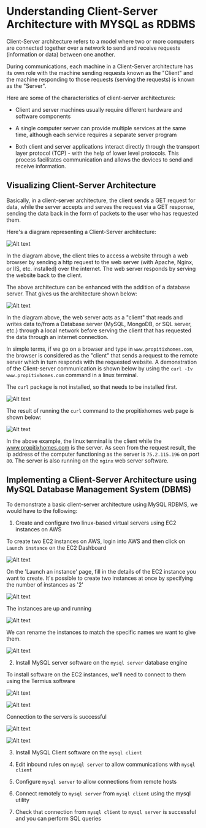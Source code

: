 
# Understanding Client-Server Architecture with MYSQL as RDBMS

Client-Server architecture refers to a model where two or more computers are connected together over a network to send and receive requests (information or data) between one another. 

During communications, each machine in a Client-Server architecture has its own role with the machine sending requests known as the "Client" and the machine responding to those requests (serving the requests) is known as the "Server".

Here are some of the characteristics of client-server architectures:

- Client and server machines usually require different hardware and software components

- A single computer server can provide multiple services at the same time, although each service requires a separate server program

- Both client and server applications interact directly through the transport layer protocol (TCP) - with the help of lower level protocols. This process facilitates communication and allows the devices to send and receive information.

## Visualizing Client-Server Architecture

Basically, in a client-server architecture, the client sends a GET request for data, while the server accepts and serves the request via a GET response, sending the data back in the form of packets to the user who has requested them.

Here's a diagram representing a Client-Server architecture:

![Alt text](Images/client-server_image.png)

In the diagram above, the client tries to access a website through a web browser by sending a http request to the web server (with Apache, Nginx, or IIS, etc. installed) over the internet. The web server responds by serving the website back to the client.

The above architecture can be enhanced with the addition of a database server. That gives us the architecture shown below:

![Alt text](Images/client-server-database_image.png)

In the diagram above, the web server acts as a "client" that reads and writes data to/from a Database server (MySQL, MongoDB, or SQL server, etc.) through a local network before serving the client that has requested the data through an internet connection.

In simple terms, if we go on a browser and type in `www.propitixhomes.com`, the browser is considered as the "client" that sends a request to the remote server which in turn responds with the requested website. A demonstration of the Client-server communication is shown below by using the `curl -Iv www.propitixhomes.com` command in a linux terminal.

The `curl` package is not installed, so that needs to be installed first.

![Alt text](Images/curl-install.png)

The result of running the `curl` command to the propitixhomes web page is shown below:

![Alt text](Images/curl-command.png)

In the above example, the linux terminal is the client while the www.propitixhomes.com is the server. As seen from the request result, the ip address of the computer functioning as the server is `75.2.115.196` on port `80`. The server is also running on the `nginx` web server software.

## Implementing a Client-Server Architecture using MySQL Database Management System (DBMS)

To demonstrate a basic client-server architecture using MySQL RDBMS, we would have to the following:

1. Create and configure two linux-based virtual servers using EC2 instances on AWS

To create two EC2 instances on AWS, login into AWS and then click on `Launch instance` on the EC2 Dashboard

![Alt text](Images/aws_launch-instance.png)

On the 'Launch an instance' page, fill in the details of the EC2 instance you want to create. It's possible to create two instances at once by specifying the number of instances as '2'

![Alt text](Images/aws_launch-instance2.png)

The instances are up and running

![Alt text](Images/aws_instances-running.png)

We can rename the instances to match the specific names we want to give them.

![Alt text](Images/aws_instances-names.png)

2. Install MySQL server software on the `mysql server` database engine

To install software on the EC2 instances, we'll need to connect to them using the Termius software

![Alt text](Images/termius_mysql-server.png)

![Alt text](Images/termius_mysql-client.png)

Connection to the servers is successful

![Alt text](Images/termius_mysql-client2.png)

![Alt text](Images/termius_mysql-server2.png)

3. Install MySQL Client software on the `mysql client` 

4. Edit inbound rules on `mysql server`  to allow communications with `mysql client` 

5. Configure `mysql server` to allow connections from remote hosts

6. Connect remotely to `mysql server` from `mysql client` using the mysql utility

7. Check that connection from `mysql client` to `mysql server` is successful and you can perform SQL queries










